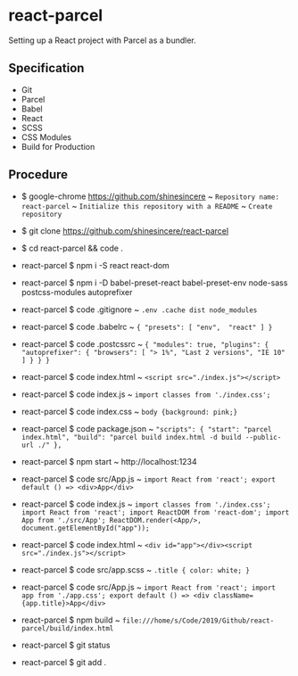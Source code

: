 # react-parcel

Setting up a React project with Parcel as a bundler.

## Specification

* Git
* Parcel
* Babel 
* React
* SCSS
* CSS Modules
* Build for Production

## Procedure

* $ google-chrome https://github.com/shinesincere
~ `Repository name: react-parcel`
~ `Initialize this repository with a README`
~ `Create repository`

* $ git clone https://github.com/shinesincere/react-parcel

* $ cd react-parcel && code .

* react-parcel $ npm i -S react react-dom

* react-parcel $ npm i -D babel-preset-react babel-preset-env node-sass postcss-modules autoprefixer

* react-parcel $ code .gitignore 
~ `.env .cache dist node_modules`

* react-parcel $ code .babelrc
~ `
  {
    "presets": [
      "env", 
      "react"
    ]
  }
`

* react-parcel $ code .postcssrc
~ `
  {
    "modules": true,
    "plugins": {
      "autoprefixer": {
        "browsers": [
          "> 1%",
          "Last 2 versions",
          "IE 10"
        ]
      }
    }
  }
`  

* react-parcel $ code index.html 
~ `<script src="./index.js"></script>`

* react-parcel $ code index.js
~ `import classes from './index.css';`

* react-parcel $ code index.css
~ `body {background: pink;}`

* react-parcel $ code package.json
~ `
  "scripts": {
    "start": "parcel index.html",
    "build": "parcel build index.html -d build --public-url ./"
  },
`

* react-parcel $ npm start
~ http://localhost:1234

* react-parcel $ code src/App.js
~ `
  import React from 'react';
  export default () => <div>App</div>
`

* react-parcel $ code index.js
~ `
  import classes from './index.css';
  import React from 'react';
  import ReactDOM from 'react-dom';
  import App from './src/App';
  ReactDOM.render(<App/>, document.getElementById("app"));
`

* react-parcel $ code index.html
~ `<div id="app"></div><script src="./index.js"></script>`

* react-parcel $ code src/app.scss
~ `
  .title {
    color: white;
  }
`

* react-parcel $ code src/App.js
~ `
  import React from 'react';
  import app from './app.css';
  export default () => <div className={app.title}>App</div>
`

* react-parcel $ npm build
~ `file:///home/s/Code/2019/Github/react-parcel/build/index.html`

* react-parcel $ git status

* react-parcel $ git add .